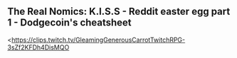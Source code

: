 ## The Real Nomics: K.I.S.S - Reddit easter egg part 1 - Dodgecoin's cheatsheet
<https://clips.twitch.tv/GleamingGenerousCarrotTwitchRPG-3sZf2KFDh4DisMQO>
